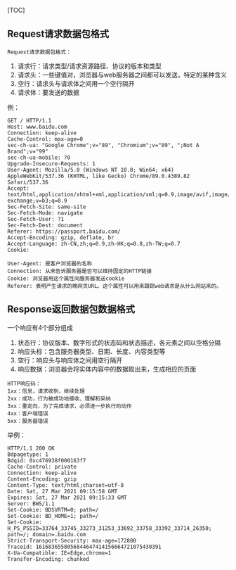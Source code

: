[TOC]



## Request请求数据包格式

`Request请求数据包格式：`

1.  请求行：请求类型/请求资源路径、协议的版本和类型
2.  请求头：一些键值对，浏览器与web服务器之间都可以发送，特定的某种含义
3.  空行：请求头与请求体之间用一个空行隔开
4.  请求体：要发送的数据

例：

```
GET / HTTP/1.1
Host: www.baidu.com
Connection: keep-alive
Cache-Control: max-age=0
sec-ch-ua: "Google Chrome";v="89", "Chromium";v="89", ";Not A Brand";v="99"
sec-ch-ua-mobile: ?0
Upgrade-Insecure-Requests: 1
User-Agent: Mozilla/5.0 (Windows NT 10.0; Win64; x64) AppleWebKit/537.36 (KHTML, like Gecko) Chrome/89.0.4389.82 Safari/537.36
Accept: text/html,application/xhtml+xml,application/xml;q=0.9,image/avif,image/webp,image/apng,*/*;q=0.8,application/signed-exchange;v=b3;q=0.9
Sec-Fetch-Site: same-site
Sec-Fetch-Mode: navigate
Sec-Fetch-User: ?1
Sec-Fetch-Dest: document
Referer: https://passport.baidu.com/
Accept-Encoding: gzip, deflate, br
Accept-Language: zh-CN,zh;q=0.9,zh-HK;q=0.8,zh-TW;q=0.7
Cookie:
```

```
User-Agent: 是客户浏览器的名称
Connection: 从来告诉服务器是否可以维持固定的HTTP链接
Cookie: 浏览器用这个属性向服务器发送cookie
Referer: 表明产生请求的晚网页URL。这个属性可以用来跟踪web请求是从什么网站来的。
```

## Response返回数据包数据格式

一个响应有4个部分组成

1.  状态行：协议版本、数字形式的状态码和状态描述，各元素之间以空格分隔
2.  响应头标：包含服务器类型、日期、长度、内容类型等
3.  空行：响应头与响应体之间用空行隔开
4.  响应数据：浏览器会将实体内容中的数据取出来，生成相应的页面

```
HTTP响应码：
1xx：信息，请求收到，继续处理
2xx：成功，行为被成功地接收、理解和采纳
3xx：重定向，为了完成请求，必须进一步执行的动作
4xx：客户端错误
5xx：服务器错误
```

举例：

```
HTTP/1.1 200 OK
Bdpagetype: 1
Bdqid: 0xc476938f000163f7
Cache-Control: private
Connection: keep-alive
Content-Encoding: gzip
Content-Type: text/html;charset=utf-8
Date: Sat, 27 Mar 2021 09:15:58 GMT
Expires: Sat, 27 Mar 2021 09:15:33 GMT
Server: BWS/1.1
Set-Cookie: BDSVRTM=0; path=/
Set-Cookie: BD_HOME=1; path=/
Set-Cookie: H_PS_PSSID=33764_33745_33273_31253_33692_33758_33392_33714_26350; path=/; domain=.baidu.com
Strict-Transport-Security: max-age=172800
Traceid: 1616836558056844647414156664721075430391
X-Ua-Compatible: IE=Edge,chrome=1
Transfer-Encoding: chunked
```

